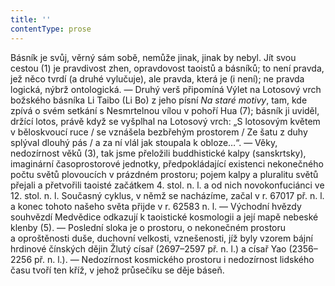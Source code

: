 ```yaml
---
title: ''
contentType: prose
---
```


Básník je svůj, věrný sám sobě, nemůže jinak, jinak by nebyl. Jít svou cestou (1) je pravdivost zhen, opravdovost taoistů a básníků; to není pravda, jež něco tvrdí (a druhé vylučuje), ale pravda, která je (i není); ne pravda logická, nýbrž ontologická. — Druhý verš připomíná Výlet na Lotosový vrch božského básníka Li Taibo (Li Bo) z jeho písní _Na_ _staré_ _motivy_, tam, kde zpívá o svém setkání s Nesmrtelnou vílou v pohoří Hua (7); básník ji uviděl, držící lotos, právě když se vyšplhal na Lotosový vrch: „S lotosovým květem v běloskvoucí ruce / se vznášela bezbřehým prostorem / Ze šatu z duhy splýval dlouhý pás / a za ní vlál jak stoupala k obloze…“. — Věky, nedozírnost věků (3), tak jsme přeložili buddhistické kalpy (sanskrtsky), imaginární časoprostorové jednotky, předpokládající existenci nekonečného počtu světů plovoucích v prázdném prostoru; pojem kalpy a pluralitu světů přejali a přetvořili taoisté začátkem 4. stol. n. l. a od nich novokonfuciánci ve 12. stol. n. l. Současný cyklus, v němž se nacházíme, začal v r. 67017 př. n. l. a konec tohoto našeho světa přijde v r. 62583 n. l. — Východní hvězdy souhvězdí Medvědice odkazují k taoistické kosmologii a její mapě nebeské klenby (5). — Poslední sloka je o prostoru, o nekonečném prostoru a oproštěnosti duše, duchovní velkosti, vznešenosti, jíž byly vzorem bájní hrdinové čínských dějin Žlutý císař (2697–2597 př. n. l.) a císař Yao (2356–2256 př. n. l.). — Nedozírnost kosmického prostoru i nedozírnost lidského času tvoří ten kříž, v jehož průsečíku se děje báseň.
